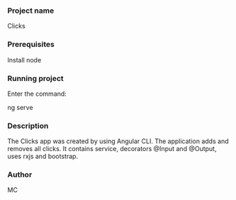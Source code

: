 ### Project name

Clicks

### Prerequisites

Install node

### Running project

Enter the command:

ng serve

### Description

The Clicks app was created by using Angular CLI. The application adds and removes all clicks. It contains service, decorators @Input and @Output, uses rxjs and bootstrap.

### Author

MC
